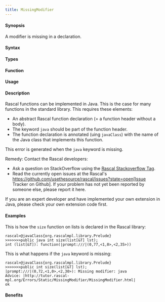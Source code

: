 ```yaml
---
title: MissingModifier
---
```


#### Synopsis

A modifier is missing in a declaration.

#### Syntax

#### Types

#### Function
       
#### Usage

#### Description

Rascal functions can be implemented in Java. This is the case for many functions in the standard library.
This requires these elements:

*  An abstract Rascal function declaration (= a function header without a body).
*  The keyword `java` should be part of the function header.
*  The function declaration is annotated (uing `javaClass`) with the name of the Java class that implements this function.


This error is generated when the `java` keyword is missing.

Remedy: Contact the Rascal developers:

*  Ask a question on StackOverflow using the [Rascal Stackoverflow Tag](http://stackoverflow.com/questions/tagged/rascal).
*  Read the currently open issues at the Rascal's https://github.com/usethesource/rascal/issues?state=open[Issue Tracker on Github]. If your problem has not yet been reported by someone else, please report it here.


If you are an expert developer and have implemented your own extension in Java, please check your own extension code first.


#### Examples

This is how the `size` function on lists is declared in the Rascal library:

```rascal-shell
rascal>@javaClass{org.rascalmpl.library.Prelude}
>>>>>>>public java int size(list[&T] lst);
int (list[&T]): function(|prompt:///|(0,77,<1,0>,<2,35>))
```

This is what happens if the `java` keyword is missing:

```rascal-shell
rascal>@javaClass{org.rascalmpl.library.Prelude}
>>>>>>>public int size(list[&T] lst);
|prompt:///|(0,72,<1,0>,<2,30>): Missing modifier: java
Advice: |http://tutor.rascal-mpl.org/Errors/Static/MissingModifier/MissingModifier.html|
ok
```

#### Benefits


